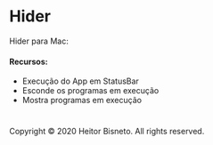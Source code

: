 # Hider 

Hider para Mac: 

#### Recursos:

- Execução do App em StatusBar
- Esconde os programas em execução
- Mostra programas em execução

#

Copyright © 2020 Heitor Bisneto. All rights reserved.